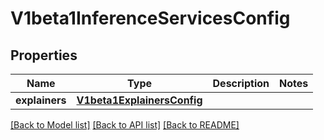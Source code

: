 # V1beta1InferenceServicesConfig

## Properties
Name | Type | Description | Notes
------------ | ------------- | ------------- | -------------
**explainers** | [**V1beta1ExplainersConfig**](V1beta1ExplainersConfig.md) |  | 

[[Back to Model list]](../README.md#documentation-for-models) [[Back to API list]](../README.md#documentation-for-api-endpoints) [[Back to README]](../README.md)



